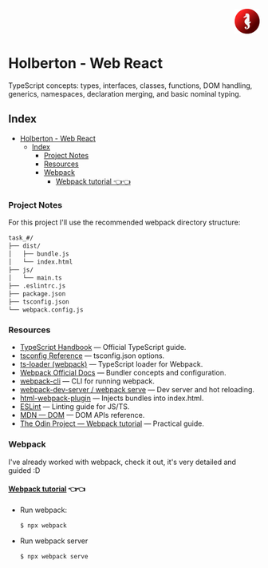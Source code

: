 <p align="right">
  <a href="https://holbertonschool.uy/" target="_blank" style="border:0;">
    <img src="https://github.com/glovek08/glovek08/blob/main/holberton_logo.png?raw=true" height="50" alt="Holberton Logo"/>
  </a>
</p>

# Holberton - Web React
TypeScript concepts: types, interfaces, classes, functions, DOM handling, generics, namespaces, declaration merging, and basic nominal typing.

## Index

- [Holberton - Web React](#holberton---web-react)
  - [Index](#index)
    - [Project Notes](#project-notes)
    - [Resources](#resources)
    - [Webpack](#webpack)
      - [Webpack tutorial 👈👈](#webpack-tutorial-)


### Project Notes

For this project I'll use the recommended webpack directory structure:

```text
task_#/
├── dist/
│   ├── bundle.js
│   └── index.html
├── js/
│   └── main.ts
├── .eslintrc.js
├── package.json
├── tsconfig.json
└── webpack.config.js
```

### Resources
- [TypeScript Handbook](https://www.typescriptlang.org/docs/handbook/) — Official TypeScript guide.
- [tsconfig Reference](https://www.typescriptlang.org/tsconfig) — tsconfig.json options.
- [ts-loader (webpack)](https://github.com/TypeStrong/ts-loader) — TypeScript loader for Webpack.
- [Webpack Official Docs](https://webpack.js.org/concepts/) — Bundler concepts and configuration.
- [webpack-cli](https://github.com/webpack/webpack-cli) — CLI for running webpack.
- [webpack-dev-server / webpack serve](https://webpack.js.org/configuration/dev-server/) — Dev server and hot reloading.
- [html-webpack-plugin](https://github.com/jantimon/html-webpack-plugin) — Injects bundles into index.html.
- [ESLint](https://eslint.org/docs/latest/user-guide/getting-started) — Linting guide for JS/TS.
- [MDN — DOM](https://developer.mozilla.org/en-US/docs/Web/API/Document_Object_Model) — DOM APIs reference.
- [The Odin Project — Webpack tutorial](https://www.theodinproject.com/lessons/javascript-webpack) — Practical guide.

### Webpack

I've already worked with webpack, check it out, it's very detailed and guided :D
#### [Webpack tutorial](https://github.com/glovek08/The_Odin_Project-Tutorials/tree/main/webpack-practice) 👈👈

* Run webpack:
  ```bash
  $ npx webpack
  ```
* Run webpack server
  ```bash
  $ npx webpack serve
  ```